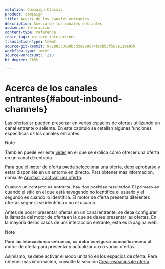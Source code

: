 ```yaml
---
solution: Campaign Classic
product: campaign
title: Acerca de los canales entrantes
description: Acerca de los canales entrantes
audience: interaction
content-type: reference
topic-tags: unitary-interactions
translation-type: tm+mt
source-git-commit: 972885c3a38bcd3a260574bacbb3f507e11ae05b
workflow-type: tm+mt
source-wordcount: '218'
ht-degree: 100%

---
```



# Acerca de los canales entrantes{#about-inbound-channels}

Las ofertas se pueden presentar en varios espacios de ofertas utilizando un canal entrante o saliente. En este capítulo se detallan algunas funciones específicas de los canales entrantes.

>[!NOTE]
>
>También puede ver este [vídeo](https://helpx.adobe.com/campaign/classic/how-to/deliver-an-offer-on-inbound-channel-in-acv6.html) en el que se explica cómo ofrecer una oferta en un canal de entrada.

Para que el motor de oferta pueda seleccionar una oferta, debe aprobarse y estar disponible en un entorno en directo. Para obtener más información, consulte [Aprobar y activar una oferta](../../interaction/using/approving-and-activating-an-offer.md).

Cuando un contacto es entrante, hay dos posibles resultados. El primero es cuando el sitio en el que está navegando no identifica el usuario y el segundo es cuando lo identifica. El motor de oferta presenta diferentes ofertas según si se identifica o no el usuario.

Antes de poder presentar ofertas en un canal entrante, se debe configurar la llamada del motor de oferta en la que se desee presentar las ofertas. En la mayoría de los casos de una interacción entrante, esta es la página web.

>[!NOTE]
>
>Para las interacciones entrantes, se debe configurar específicamente el motor de oferta para presentar y actualizar una o varias ofertas.
>
>Asimismo, se debe activar el modo unitario en los espacios de oferta. Para obtener más información, consulte la sección [Crear espacios de oferta](../../interaction/using/creating-offer-spaces.md).
